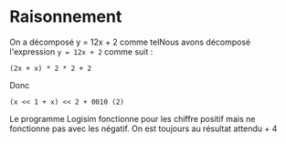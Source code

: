 # Raisonnement

On a décomposé y = 12x + 2 comme telNous avons décomposé l'expression `y = 12x + 2` comme suit :
```
(2x + x) * 2 * 2 + 2
```

Donc
```
(x << 1 + x) << 2 + 0010 (2)
```


Le programme Logisim fonctionne pour les chiffre positif mais ne fonctionne pas avec les négatif. On est toujours au résultat attendu + 4

